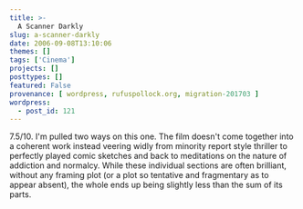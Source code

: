 ```yaml
---
title: >-
  A Scanner Darkly
slug: a-scanner-darkly
date: 2006-09-08T13:10:06
themes: []
tags: ['Cinema']
projects: []
posttypes: []
featured: False
provenance: [ wordpress, rufuspollock.org, migration-201703 ]
wordpress:
  - post_id: 121
---
```


7.5/10. I'm pulled two ways on this one. The film doesn't come together into a coherent work instead veering widly from minority report style thriller to perfectly played comic sketches and back to meditations on the nature of addiction and normalcy. While these individual sections are often brilliant, without any framing plot (or a plot so tentative and fragmentary as to appear absent), the whole ends up being slightly less than the sum of its parts.

